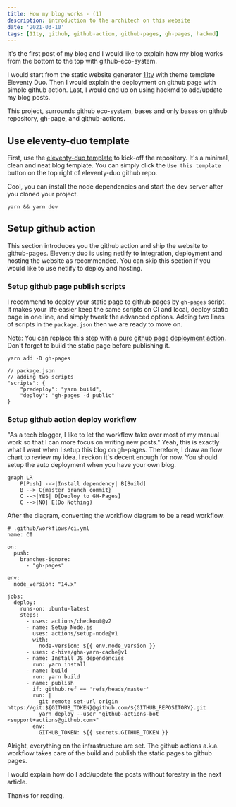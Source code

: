 ```yaml
---
title: How my blog works - (1)
description: introduction to the architech on this website
date: '2021-03-10'
tags: [11ty, github, github-action, github-pages, gh-pages, hackmd]
---
```


It's the first post of my blog and I would like to explain how my blog works from the bottom to the top with github-eco-system.

I would start from the static website generator [11ty](https://www.11ty.dev/) with theme template Eleventy Duo. Then I would explain the deployment on github page with simple github action. Last, I would end up on using hackmd to add/update my blog posts.

This project, surrounds github eco-system, bases and only bases on github repository, gh-page, and github-actions.


## Use eleventy-duo template

First, use the [eleventy-duo template](https://github.com/yinkakun/eleventy-duo) to kick-off the repository. It's a minimal, clean and neat blog template. You can simply click the `Use this template` button on the top right of eleventy-duo github repo.

Cool, you can install the node dependencies and start the dev server after you cloned your project. 

```shell=
yarn && yarn dev
```

## Setup github action


This section introduces you the github action and ship the website to github-pages. Eleventy duo is using netlify to integration, deployment and hosting the website as recommended. You can skip this section if you would like to use netlify to deploy and hosting. 

### Setup github page publish scripts

I recommend to deploy your static page to github pages by `gh-pages` script. It makes your life easier keep the same scripts on CI and local, deploy static page in one line, and simply tweak the advanced options. Adding two lines of scripts in the `package.json` then we are ready to move on.

Note: You can replace this step with a pure [github page deployment action](https://github.com/peaceiris/actions-gh-pages). Don't forget to build the static page before publishing it.

```shell=
yarn add -D gh-pages
```

```json=
// package.json
// adding two scripts
"scripts": {
    "predeploy": "yarn build",
    "deploy": "gh-pages -d public"
}
```

### Setup github action deploy workflow

"As a tech blogger, I like to let the workflow take over most of my manual work so that I can more focus on writing new posts." Yeah, this is exactly what I want when I setup this blog on gh-pages. Therefore, I draw an flow chart to review my idea. I reckon it's decent enough for now. You should setup the auto deployment when you have your own blog.

```mermaid
graph LR
    P[Push] -->|Install dependency| B[Build]
    B --> C{master branch commit}
    C -->|YES| D[Deploy to GH-Pages]
    C -->|NO| E(Do Nothing)
```

After the diagram, converting the workflow diagram to be a read workflow.

```yaml=
# .github/workflows/ci.yml
name: CI

on:
  push:
    branches-ignore:
      - "gh-pages"

env:
  node_version: "14.x"

jobs:
  deploy:
    runs-on: ubuntu-latest
    steps:
      - uses: actions/checkout@v2
      - name: Setup Node.js
        uses: actions/setup-node@v1
        with:
          node-version: ${{ env.node_version }}
      - uses: c-hive/gha-yarn-cache@v1
      - name: Install JS dependencies
        run: yarn install
      - name: build
        run: yarn build
      - name: publish
        if: github.ref == 'refs/heads/master'
        run: |
          git remote set-url origin https://git:${GITHUB_TOKEN}@github.com/${GITHUB_REPOSITORY}.git
          yarn deploy --user "github-actions-bot <support+actions@github.com>"
        env:
          GITHUB_TOKEN: ${{ secrets.GITHUB_TOKEN }}

```

Alright, everything on the infrastructure are set. The github actions a.k.a. workflow takes care of the build and publish the static pages to github pages.

I would explain how do I add/update the posts without forestry in the next article.

Thanks for reading.